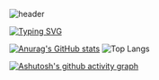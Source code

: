 ![header](https://capsule-render.vercel.app/api?type=wave&color=auto&height=300&section=header&text=Hello%20World&fontSize=90)

[![Typing SVG](https://readme-typing-svg.demolab.com?font=Fira+Code&pause=1000&width=435&lines=Welcome+to+my+github;Technology+is+the+primary+productive+force)](https://git.io/typing-svg)

[![Anurag's GitHub stats](https://github-readme-stats.vercel.app/api?username=AzheOrg)](https://github.com/anuraghazra/github-readme-stats) ![Top Langs](https://github-readme-stats.vercel.app/api/top-langs/?username=MadLongTom&layout=compact)

[![Ashutosh's github activity graph](https://github-readme-activity-graph.vercel.app/graph?username=AzheOrg&theme=tokyo-night)](https://github.com/ashutosh00710/github-readme-activity-graph)


